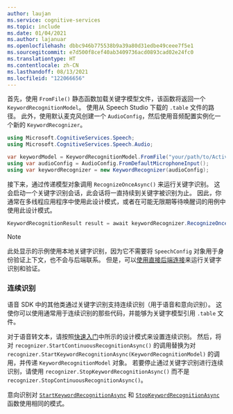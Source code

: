 ```yaml
---
author: laujan
ms.service: cognitive-services
ms.topic: include
ms.date: 01/04/2021
ms.author: lajanuar
ms.openlocfilehash: dbbc946b775538b9a39a80d31edbe49ceee7f5e1
ms.sourcegitcommit: e7d500f8cef40ab3409736acd0893cad02e24fc0
ms.translationtype: HT
ms.contentlocale: zh-CN
ms.lasthandoff: 08/13/2021
ms.locfileid: "122066656"
---
```

首先，使用 `FromFile()` 静态函数加载关键字模型文件，该函数将返回一个 `KeywordRecognitionModel`。 使用从 Speech Studio 下载的 `.table` 文件的路径。 此外，使用默认麦克风创建一个 `AudioConfig`，然后使用音频配置实例化一个新的 `KeywordRecognizer`。

```csharp
using Microsoft.CognitiveServices.Speech;
using Microsoft.CognitiveServices.Speech.Audio;

var keywordModel = KeywordRecognitionModel.FromFile("your/path/to/Activate_device.table");
using var audioConfig = AudioConfig.FromDefaultMicrophoneInput();
using var keywordRecognizer = new KeywordRecognizer(audioConfig);
```

接下来，通过传递模型对象调用 `RecognizeOnceAsync()` 来运行关键字识别。 这会启动一个关键字识别会话，此会话将一直持续到关键字被识别为止。 因此，你通常在多线程应用程序中使用此设计模式，或者在可能无限期等待唤醒词的用例中使用此设计模式。

```csharp
KeywordRecognitionResult result = await keywordRecognizer.RecognizeOnceAsync(keywordModel);
```

> [!NOTE]
> 此处显示的示例使用本地关键字识别，因为它不需要将 `SpeechConfig` 对象用于身份验证上下文，也不会与后端联系。 但是，可以[使用直接后端连接](../../../tutorial-voice-enable-your-bot-speech-sdk.md#view-the-source-code-that-enables-keyword)来运行关键字识别和验证。

### <a name="continuous-recognition"></a>连续识别

语音 SDK 中的其他类通过关键字识别支持连续识别（用于语音和意向识别）。 这使你可以使用通常用于连续识别的那些代码，并能够为关键字模型引用 `.table` 文件。

对于语音转文本，请按照[快速入门](../../../get-started-speech-to-text.md?pivots=programming-language-csharp&tabs=script%2cbrowser%2cwindowsinstall#continuous-recognition)中所示的设计模式来设置连续识别。 然后，将对 `recognizer.StartContinuousRecognitionAsync()` 的调用替换为对 `recognizer.StartKeywordRecognitionAsync(KeywordRecognitionModel)` 的调用，并传递 `KeywordRecognitionModel` 对象。 若要停止通过关键字识别进行连续识别，请使用 `recognizer.StopKeywordRecognitionAsync()` 而不是 `recognizer.StopContinuousRecognitionAsync()`。

意向识别对 [`StartKeywordRecognitionAsync`](/dotnet/api/microsoft.cognitiveservices.speech.intent.intentrecognizer.startkeywordrecognitionasync#Microsoft_CognitiveServices_Speech_Intent_IntentRecognizer_StartKeywordRecognitionAsync_Microsoft_CognitiveServices_Speech_KeywordRecognitionModel_) 和 [`StopKeywordRecognitionAsync`](/dotnet/api/microsoft.cognitiveservices.speech.intent.intentrecognizer.stopkeywordrecognitionasync#Microsoft_CognitiveServices_Speech_Intent_IntentRecognizer_StopKeywordRecognitionAsync) 函数使用相同的模式。
